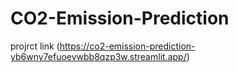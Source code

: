 # CO2-Emission-Prediction
projrct link (https://co2-emission-prediction-yb6wny7efuoevwbb8qzp3w.streamlit.app/)

